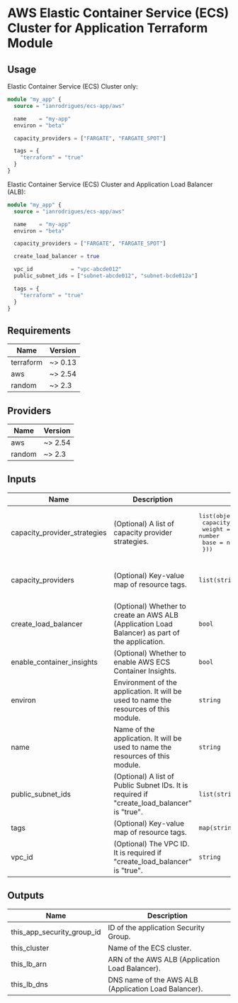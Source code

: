 # AWS Elastic Container Service (ECS) Cluster for Application Terraform Module

## Usage

Elastic Container Service (ECS) Cluster only:

```tf
module "my_app" {
  source = "ianrodrigues/ecs-app/aws"

  name    = "my-app"
  environ = "beta"

  capacity_providers = ["FARGATE", "FARGATE_SPOT"]

  tags = {
    "terraform" = "true"
  }
}
```

Elastic Container Service (ECS) Cluster and Application Load Balancer (ALB):

```tf
module "my_app" {
  source = "ianrodrigues/ecs-app/aws"

  name    = "my-app"
  environ = "beta"

  capacity_providers = ["FARGATE", "FARGATE_SPOT"]

  create_load_balancer = true

  vpc_id            = "vpc-abcde012"
  public_subnet_ids = ["subnet-abcde012", "subnet-bcde012a"]

  tags = {
    "terraform" = "true"
  }
}
```

## Requirements

| Name | Version |
|------|---------|
| terraform | ~> 0.13 |
| aws | ~> 2.54 |
| random | ~> 2.3 |

## Providers

| Name | Version |
|------|---------|
| aws | ~> 2.54 |
| random | ~> 2.3 |

## Inputs

| Name | Description | Type | Default | Required |
|------|-------------|------|---------|:--------:|
| capacity\_provider\_strategies | (Optional) A list of capacity provider strategies. | <pre>list(object({<br>    capacity_provider = string<br>    weight            = number<br>    base              = number<br>  }))</pre> | `[]` | no |
| capacity\_providers | (Optional) Key-value map of resource tags. | `list(string)` | <pre>[<br>  "FARGATE",<br>  "FARGATE_SPOT"<br>]</pre> | no |
| create\_load\_balancer | (Optional) Whether to create an AWS ALB (Application Load Balancer) as part of the application. | `bool` | `true` | no |
| enable\_container\_insights | (Optional) Whether to enable AWS ECS Container Insights. | `bool` | `true` | no |
| environ | Environment of the application. It will be used to name the resources of this module. | `string` | n/a | yes |
| name | Name of the application. It will be used to name the resources of this module. | `string` | n/a | yes |
| public\_subnet\_ids | (Optional) A list of Public Subnet IDs. It is required if "create\_load\_balancer" is "true". | `list(string)` | `[]` | no |
| tags | (Optional) Key-value map of resource tags. | `map(string)` | `{}` | no |
| vpc\_id | (Optional) The VPC ID. It is required if "create\_load\_balancer" is "true". | `string` | `""` | no |

## Outputs

| Name | Description |
|------|-------------|
| this\_app\_security\_group\_id | ID of the application Security Group. |
| this\_cluster | Name of the ECS cluster. |
| this\_lb\_arn | ARN of the AWS ALB (Application Load Balancer). |
| this\_lb\_dns | DNS name of the AWS ALB (Application Load Balancer). |
